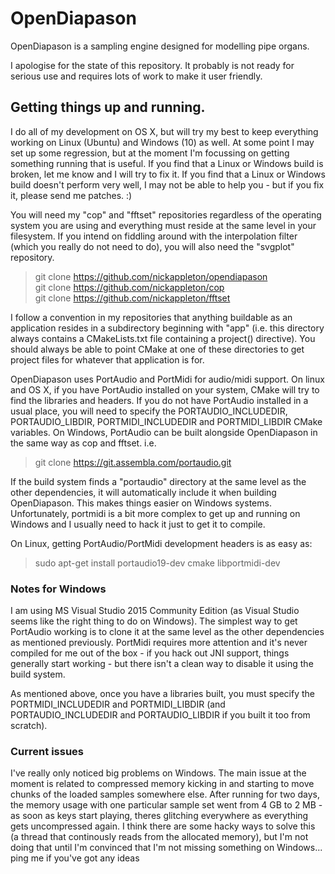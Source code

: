 # OpenDiapason

OpenDiapason is a sampling engine designed for modelling pipe organs.

I apologise for the state of this repository. It probably is not ready for serious use and requires lots of work to make it user friendly.

## Getting things up and running.

I do all of my development on OS X, but will try my best to keep everything working on Linux (Ubuntu) and Windows (10) as well. At some point I may set up some regression, but at the moment I'm focussing on getting something running that is useful. If you find that a Linux or Windows build is broken, let me know and I will try to fix it. If you find that a Linux or Windows build doesn't perform very well, I may not be able to help you - but if you fix it, please send me patches. :)

You will need my "cop" and "fftset" repositories regardless of the operating system you are using and everything must reside at the same level in your filesystem. If you intend on fiddling around with the interpolation filter (which you really do not need to do), you will also need the "svgplot" repository.

> git clone https://github.com/nickappleton/opendiapason  
> git clone https://github.com/nickappleton/cop  
> git clone https://github.com/nickappleton/fftset

I follow a convention in my repositories that anything buildable as an application resides in a subdirectory beginning with "app" (i.e. this directory always contains a CMakeLists.txt file containing a project() directive). You should always be able to point CMake at one of these directories to get project files for whatever that application is for.

OpenDiapason uses PortAudio and PortMidi for audio/midi support. On linux and OS X, if you have PortAudio installed on your system, CMake will try to find the libraries and headers. If you do not have PortAudio installed in a usual place, you will need to specify the PORTAUDIO_INCLUDEDIR, PORTAUDIO_LIBDIR, PORTMIDI_INCLUDEDIR and PORTMIDI_LIBDIR CMake variables. On Windows, PortAudio can be built alongside OpenDiapason in the same way as cop and fftset. i.e.

> git clone https://git.assembla.com/portaudio.git

If the build system finds a "portaudio" directory at the same level as the other dependencies, it will automatically include it when building OpenDiapason. This makes things easier on Windows systems. Unfortunately, portmidi is a bit more complex to get up and running on Windows and I usually need to hack it just to get it to compile.

On Linux, getting PortAudio/PortMidi development headers is as easy as:

> sudo apt-get install portaudio19-dev cmake libportmidi-dev

### Notes for Windows

I am using MS Visual Studio 2015 Community Edition (as Visual Studio seems like the right thing to do on Windows). The simplest way to get PortAudio working is to clone it at the same level as the other dependencies as mentioned previously. PortMidi requires more attention and it's never compiled for me out of the box - if you hack out JNI support, things generally start working - but there isn't a clean way to disable it using the build system.

As mentioned above, once you have a libraries built, you must specify the PORTMIDI_INCLUDEDIR and PORTMIDI_LIBDIR (and PORTAUDIO_INCLUDEDIR and PORTAUDIO_LIBDIR if you built it too from scratch).

### Current issues

I've really only noticed big problems on Windows. The main issue at the moment is related to compressed memory kicking in and starting to move chunks of the loaded samples somewhere else. After running for two days, the memory usage with one particular sample set went from 4 GB to 2 MB - as soon as keys start playing, theres glitching everywhere as everything gets uncompressed again. I think there are some hacky ways to solve this (a thread that continously reads from the allocated memory), but I'm not doing that until I'm convinced that I'm not missing something on Windows... ping me if you've got any ideas
